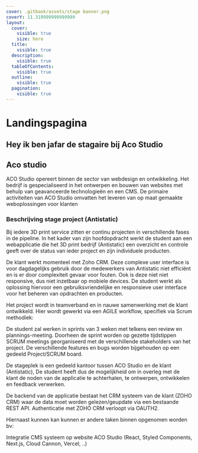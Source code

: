 ```yaml
---
cover: .gitbook/assets/stage banner.png
coverY: 11.319999999999999
layout:
  cover:
    visible: true
    size: hero
  title:
    visible: true
  description:
    visible: true
  tableOfContents:
    visible: true
  outline:
    visible: true
  pagination:
    visible: true
---
```


# Landingspagina

## Hey ik ben jafar de stagaire bij Aco Studio

## Aco studio

ACO Studio opereert binnen de sector van webdesign en ontwikkeling. Het bedrijf is gespecialiseerd in het ontwerpen en bouwen van websites met behulp van geavanceerde technologieën en een CMS. De primaire activiteiten van ACO Studio omvatten het leveren van op maat gemaakte weboplossingen voor klanten

### Beschrijving stage project (Antistatic)

Bij iedere 3D print service zitten er continu projecten in verschillende fases in de pipeline. In het kader van zijn hoofdopdracht werkt de student aan een webapplicatie die het 3D print bedrijf (Antistatic) een overzicht en controle geeft over de status van ieder project en zijn individuele producten.

De klant werkt momenteel met Zoho CRM. Deze complexe user interface is voor dagdagelijks gebruik door de medewerkers van Antistatic niet efficiënt en is er door complexiteit gevaar voor fouten. Ook is deze niet niet responsive, dus niet inzetbaar op mobiele devices. De student werkt als oplossing hiervoor een gebruiksvriendelijke en responsieve user interface voor het beheren van opdrachten en producten.

Het project wordt in teamverband en in nauwe samenwerking met de klant ontwikkeld. Hier wordt gewerkt via een AGILE workflow, specifiek via Scrum methodiek:

De student zal werken in sprints van 3 weken met telkens een review en plannings-meeting. Doorheen de sprint worden op gezette tijdstippen SCRUM meetings georganiseerd met de verschillende stakeholders van het project. De verschillende features en bugs worden bijgehouden op een gedeeld Project/SCRUM board.

De stageplek is een gedeeld kantoor tussen ACO Studio en de klant (Antistatic), De student heeft dus de mogelijkheid om in overleg met de klant de noden van de applicatie te achterhalen, te ontwerpen, ontwikkelen en feedback verwerken.

De backend van de applicatie bestaat het CRM systeem van de klant (ZOHO CRM) waar de data moet worden gelezen/geupdate via een bestaande REST API. Authenticatie met ZOHO CRM verloopt via OAUTH2.

Hiernaast kunnen kan kunnen er andere taken binnen opgenomen worden bv:

Integratie CMS systeem op website ACO Studio (React, Styled Components, Next.js, Cloud Cannon, Vercel, ..)

